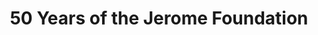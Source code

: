 ---
layout: project
title: 50 Years of the Jerome Foundation
permalink: /projects/50-years-jerome-foundation/
subhead: Interactive dataviz, Winter 2013/2014
link: http://50.jeromefdn.org
image: jerome50.jpg
excerpt: <p>To show the breadth of impact for the 50th anniversary of this arts foundation, I created a series of charts that show the growth of grant programs and financial stability. The scrolling navigation is lets many graphs exist on a single page. Built using d3.js, require.js, and google fusion tables.</p> 

---